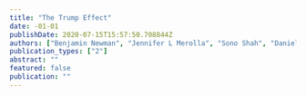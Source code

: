 ```yaml
---
title: "The Trump Effect"
date: -01-01
publishDate: 2020-07-15T15:57:50.708844Z
authors: ["Benjamin Newman", "Jennifer L Merolla", "Sono Shah", "Danielle Lemi", "Loren Collingwood", "S Karthick Ramakrishnan"]
publication_types: ["2"]
abstract: ""
featured: false
publication: ""
---
```


